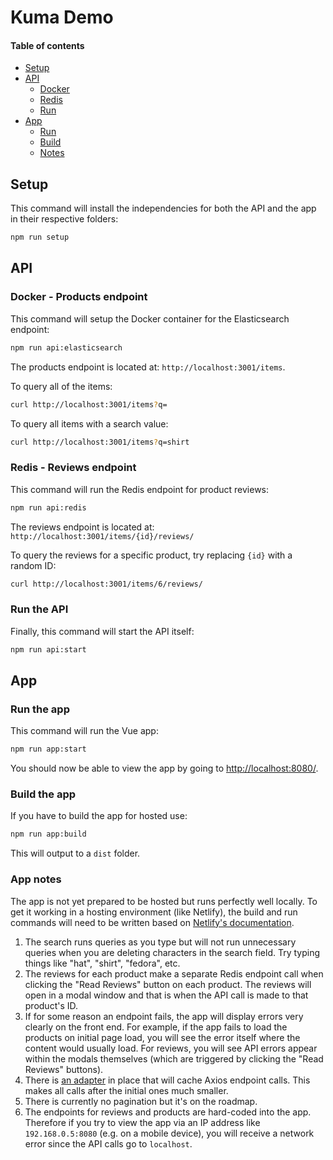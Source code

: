 # Kuma Demo

#### Table of contents

- [Setup](#setup)
- [API](#api)
  - [Docker](#docker---products-endpoint)
  - [Redis](#redis---reviews-endpoint)
  - [Run](#run-the-api)
- [App](#app)
  - [Run](#run-the-app)
  - [Build](#build-the-app)
  - [Notes](#app-notes)

## Setup

This command will install the independencies for both the API and the app in their respective folders:

```sh
npm run setup
```

## API

### Docker - Products endpoint

This command will setup the Docker container for the Elasticsearch endpoint:

```sh
npm run api:elasticsearch
```

The products endpoint is located at: `http://localhost:3001/items`.

To query all of the items:

```sh
curl http://localhost:3001/items?q=
```

To query all items with a search value:

```sh
curl http://localhost:3001/items?q=shirt
```

### Redis - Reviews endpoint

This command will run the Redis endpoint for product reviews:

```sh
npm run api:redis
```

The reviews endpoint is located at: `http://localhost:3001/items/{id}/reviews/`

To query the reviews for a specific product, try replacing `{id}` with a random ID:

```sh
curl http://localhost:3001/items/6/reviews/
```

### Run the API

Finally, this command will start the API itself:

```sh
npm run api:start
```

## App

### Run the app

This command will run the Vue app:

```sh
npm run app:start
```

You should now be able to view the app by going to [http://localhost:8080/](http://localhost:8080/).

### Build the app

If you have to build the app for hosted use:

```sh
npm run app:build
```

This will output to a `dist` folder.

### App notes

The app is not yet prepared to be hosted but runs perfectly well locally. To get it working in a hosting environment (like Netlify), the build and run commands will need to be written based on [Netlify's documentation](https://www.netlify.com/docs/build-settings/).

1. The search runs queries as you type but will not run unnecessary queries when you are deleting characters in the search field. Try typing things like "hat", "shirt", "fedora", etc.
2. The reviews for each product make a separate Redis endpoint call when clicking the "Read Reviews" button on each product. The reviews will open in a modal window and that is when the API call is made to that product's ID.
3. If for some reason an endpoint fails, the app will display errors very clearly on the front end. For example, if the app fails to load the products on initial page load, you will see the error itself where the content would usually load. For reviews, you will see API errors appear within the modals themselves (which are triggered by clicking the "Read Reviews" buttons).
4. There is [an adapter](https://www.npmjs.com/package/axios-cache-adapter) in place that will cache Axios endpoint calls. This makes all calls after the initial ones much smaller.
5. There is currently no pagination but it's on the roadmap.
6. The endpoints for reviews and products are hard-coded into the app. Therefore if you try to view the app via an IP address like `192.168.0.5:8080` (e.g. on a mobile device), you will receive a network error since the API calls go to `localhost`.
